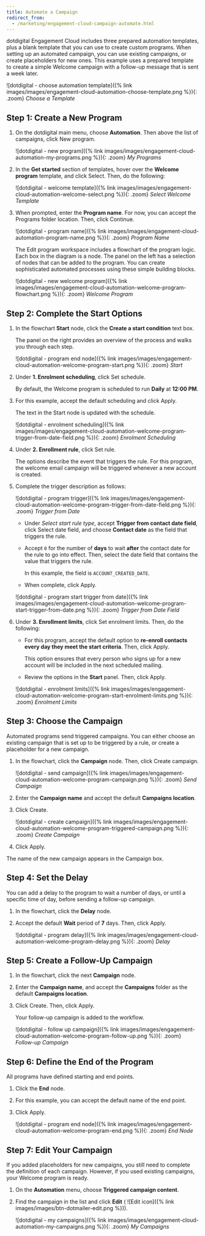 ```yaml
---
title: Automate a Campaign
redirect_from:
  - /marketing/engagement-cloud-campaign-automate.html
---
```


dotdigital Engagement Cloud includes three prepared automation templates, plus a blank template that you can use to create custom programs. When setting up an automated campaign, you can use existing campaigns, or create placeholders for new ones. This example uses a prepared template to create a simple Welcome campaign with a follow-up message that is sent a week later.

![dotdigital - choose automation template]({% link images/images/engagement-cloud-automation-choose-template.png %}){: .zoom}
_Choose a Template_

## Step 1: Create a New Program

1. On the dotdigital main menu, choose **Automation**. Then above the list of campaigns, click <span class="btn">New program</span>.

    ![dotdigital - new program]({% link images/images/engagement-cloud-automation-my-programs.png %}){: .zoom}
    _My Programs_

1. In the **Get started** section of templates, hover over the **Welcome program** template, and click <span class="btn">Select</span>. Then, do the following:

    ![dotdigital - welcome template]({% link images/images/engagement-cloud-automation-welcome-select.png %}){: .zoom}
    _Select Welcome Template_

1. When prompted, enter the **Program name**. For now, you can accept the Programs folder location. Then, click <span class="btn">Continue</span>.

    ![dotdigital - program name]({% link images/images/engagement-cloud-automation-program-name.png %}){: .zoom}
    _Program Name_

    The Edit program workspace includes a flowchart of the program logic. Each box in the diagram is a node. The panel on the left has a selection of nodes that can be added to the program. You can create sophisticated automated processes using these simple building blocks.

    ![dotdigital - new welcome program]({% link images/images/engagement-cloud-automation-welcome-program-flowchart.png %}){: .zoom}
    _Welcome Program_

## Step 2: Complete the Start Options

1. In the flowchart **Start** node, click the **Create a start condition** text box.

    The panel on the right provides an overview of the process and walks you through each step.

    ![dotdigital - program end node]({% link images/images/engagement-cloud-automation-welcome-program-start.png %}){: .zoom}
    _Start_

1. Under **1. Enrolment scheduling**, click <span class="btn">Set schedule</span>.

    By default, the Welcome program is scheduled to run **Daily** at **12:00 PM**.

1. For this example, accept the default scheduling and click <span class="btn">Apply</span>.

    The text in the Start node is updated with the schedule.

      ![dotdigital - enrolment scheduling]({% link images/images/engagement-cloud-automation-welcome-program-trigger-from-date-field.png %}){: .zoom}
      _Enrolment Scheduling_

1. Under **2. Enrollment rule**, click <span class="btn">Set rule</span>.

    The options describe the event that triggers the rule. For this program, the welcome email campaign will be triggered whenever a new account is created.

1. Complete the trigger description as follows:

    ![dotdigital - program trigger]({% link images/images/engagement-cloud-automation-welcome-program-trigger-from-date-field.png %}){: .zoom}
    _Trigger from Date_

    - Under _Select start rule type_, accept **Trigger from contact date field**, click <span class="btn">Select date field</span>, and choose **Contact date** as the field that triggers the rule.

    - Accept `0` for the number of **days** to wait **after** the contact date for the rule to go into effect. Then, select the date field that contains the value that triggers the rule.

        In this example, the field is `ACCOUNT_CREATED_DATE`.

    - When complete, click <span class="btn">Apply</span>.

    ![dotdigital - program start trigger from date]({% link images/images/engagement-cloud-automation-welcome-program-start-trigger-from-date.png %}){: .zoom}
    _Trigger from Date Field_

1. Under **3. Enrollment limits**, click <span class="btn">Set enrolment limits</span>. Then, do the following:

    - For this program, accept the default option to **re-enroll contacts every day they meet the start criteria**. Then, click <span class="btn">Apply</span>.

        This option ensures that every person who signs up for a new account will be included in the next scheduled mailing.

    - Review the options in the **Start** panel. Then, click <span class="btn">Apply</span>.

    ![dotdigital - enrolment limits]({% link images/images/engagement-cloud-automation-welcome-program-start-enrolment-limits.png %}){: .zoom}
    _Enrolment Limits_

## Step 3: Choose the Campaign

Automated programs send triggered campaigns. You can either choose an existing campaign that is set up to be triggered by a rule, or create a placeholder for a new campaign.

1. In the flowchart, click the **Campaign** node. Then, click <span class="btn">Create campaign</span>.

    ![dotdigital - send campaign]({% link images/images/engagement-cloud-automation-welcome-program-campaign.png %}){: .zoom}
    _Send Campaign_

1. Enter the **Campaign name** and accept the default **Campaigns location**.

1. Click <span class="btn">Create</span>.

    ![dotdigital - create campaign]({% link images/images/engagement-cloud-automation-welcome-program-triggered-campaign.png %}){: .zoom}
    _Create Campaign_

1. Click <span class="btn">Apply</span>.

The name of the new campaign appears in the Campaign box.

## Step 4: Set the Delay

You can add a delay to the program to wait a number of days, or until a specific time of day, before sending a follow-up campaign.

1. In the flowchart, click the **Delay** node.

1. Accept the default **Wait** period of **7** days. Then, click <span class="btn">Apply</span>.

    ![dotdigital - program delay]({% link images/images/engagement-cloud-automation-welcome-program-delay.png %}){: .zoom}
    _Delay_

## Step 5: Create a Follow-Up Campaign

1. In the flowchart, click the next **Campaign** node.

1. Enter the **Campaign name**, and accept the **Campaigns** folder as the default **Campaigns location**.

1. Click <span class="btn">Create</span>. Then, click <span class="btn">Apply</span>.

    Your follow-up campaign is added to the workflow.

    ![dotdigital - follow up campaign]({% link images/images/engagement-cloud-automation-welcome-program-follow-up.png %}){: .zoom}
    _Follow-up Campaign_

## Step 6: Define the End of the Program

All programs have defined starting and end points.

1. Click the **End** node.

1. For this example, you can accept the default name of the end point.

1. Click <span class="btn">Apply</span>.

    ![dotdigital - program end node]({% link images/images/engagement-cloud-automation-welcome-program-end.png %}){: .zoom}
    _End Node_

## Step 7: Edit Your Campaign

If you added placeholders for new campaigns, you still need to complete the definition of each campaign. However, if you used existing campaigns, your Welcome program is ready.

1. On the **Automation** menu, choose **Triggered campaign content**.

1. Find the campaign in the list and click **Edit** ( ![Edit icon]({% link images/images/btn-dotmailer-edit.png %})).

    ![dotdigital - my campaigns]({% link images/images/engagement-cloud-automation-my-campaigns.png %}){: .zoom}
    _My Campaigns_
